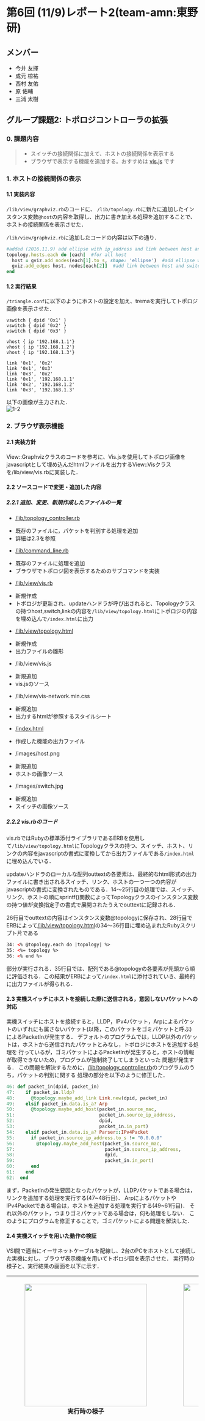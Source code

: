 # 第6回 (11/9)レポート2(team-amn:東野研)
## メンバー
* 今井 友揮
* 成元 椋祐
* 西村 友佑
* 原 佑輔
* 三浦 太樹

## グループ課題2: トポロジコントローラの拡張
### 0. 課題内容
>* スイッチの接続関係に加えて、ホストの接続関係を表示する
>* ブラウザで表示する機能を追加する。おすすめは [vis.js](https://github.com/almende/vis) です

### 1. ホストの接続関係の表示
#### 1.1 実装内容
`/lib/view/graphviz.rb`のコードに、
`/lib/topology.rb`に新たに追加したインスタンス変数`@host`の内容を取得し、出力に書き加える処理を追加することで、ホストの接続関係を表示させた．

`/lib/view/graphviz.rb`に追加したコードの内容は以下の通り．
```ruby
#added (2016.11.9) add ellipse with ip_address and link between host and switch
topology.hosts.each do |each|  #for all host
  host = gviz.add_nodes(each[1].to_s, shape: 'ellipse')  #add ellipse with ip_address(each[1])
  gviz.add_edges host, nodes[each[2]]  #add link between host and switch(each[2]:switch dpid)
end
```
#### 1.2 実行結果
`/triangle.conf`に以下のようにホストの設定を加え、tremaを実行してトポロジ画像を表示させた．
```
vswitch { dpid '0x1' }
vswitch { dpid '0x2' }
vswitch { dpid '0x3' }

vhost { ip '192.168.1.1'}
vhost { ip '192.168.1.2'}
vhost { ip '192.168.1.3'}

link '0x1', '0x2'
link '0x1', '0x3'
link '0x3', '0x2'
link '0x1', '192.168.1.1'
link '0x2', '192.168.1.2'
link '0x3', '192.168.1.3'
```
以下の画像が主力された．  
![1-2](./graphs/test.png)

### 2. ブラウザ表示機能
#### 2.1 実装方針
View::Graphvizクラスのコードを参考に、Vis.jsを使用してトポロジ画像をjavascriptとして埋め込んだhtmlファイルを出力するView::Visクラスを/lib/view/vis.rbに実装した．
#### 2.2 ソースコードで変更・追加した内容
##### 2.2.1 追加、変更、新規作成したファイルの一覧
* [/lib/topology_controller.rb](/lib/topology_controller.rb)
 - 既存のファイルに，パケットを判別する処理を追加
 - 詳細は2.3を参照
* [/lib/command_line.rb](/lib/command_line.rb)
 - 既存のファイルに処理を追加
 - ブラウザでトポロジ図を表示するためのサブコマンドを実装
* [/lib/view/vis.rb](./lib/view/vis.rb)
 - 新規作成
 - トポロジが更新され、updateハンドラが呼び出されると、Topologyクラスの持つhost,switch,linkの内容を`/lib/view/topology.html`にトポロジの内容を埋め込んで`/index.html`に出力
* [/lib/view/topology.html](./lib/view/topology.html)
 - 新規作成
 - 出力ファイルの雛形
* /lib/view/vis.js
 - 新規追加
 - vis.jsのソース
* /lib/view/vis-network.min.css
 - 新規追加
 - 出力するhtmlが参照するスタイルシート
* [/index.html](./index.html)
 - 作成した機能の出力ファイル
* /images/host.png
 - 新規追加
 - ホストの画像ソース
* /images/switch.jpg
 - 新規追加
 - スイッチの画像ソース

##### 2.2.2 vis.rbのコード
vis.rbではRubyの標準添付ライブラリであるERBを使用して`/lib/view/topology.html`にTopologyクラスの持つ、スイッチ、ホスト、リンクの内容をjavascriptの書式に変換してから出力ファイルである`/index.html`に埋め込んでいる．

updateハンドラのローカルな配列outtextの各要素は、最終的なhtml形式の出力ファイルに書き出されるスイッチ、リンク、ホストの一つ一つの内容がjavascriptの書式に変換されたものである．14〜25行目の処理では、スイッチ、リンク、ホストの順にsprintf()関数によってTopologyクラスのインスタンス変数の持つ値が変換指定子の書式で展開されたうえでouttextに記録される．

26行目でouttextの内容はインスタンス変数@topologyに保存され、28行目でERBによって[/lib/view/topology.html](./lib/view/topology.html)の34〜36行目に埋め込まれたRubyスクリプト片である
```html
34: <% @topology.each do |topology| %>
35: <%= topology %>
36: <% end %>
```
部分が実行される．35行目では、配列である@topologyの各要素が先頭から順に評価される．この結果がERBによって`/index.html`に添付されていき、最終的に出力ファイルが得られる．

#### 2.3 実機スイッチにホストを接続した際に送信される，意図しないパケットへの対応
実機スイッチにホストを接続すると，LLDP，IPv4パケット，Arpによるパケットのいずれにも属さないパケット(以降，このパケットをゴミパケットと呼ぶ)
によるPacketInが発生する．
デフォルトのプログラムでは，LLDP以外のパケットは，ホストから送信されたパケットとみなし，トポロジにホストを追加する処理を
行っているが，ゴミパケットによるPacketInが発生すると，ホストの情報が取得できないため，プログラムが強制終了してしまうといった
問題が発生する．
この問題を解決するために，[/lib/topology_controller.rb](topology_controller.rb)のプログラムのうち，パケットの判別に関する
処理の部分を以下のように修正した．
```ruby
46: def packet_in(dpid, packet_in)
47:    if packet_in.lldp?
48:      @topology.maybe_add_link Link.new(dpid, packet_in)
49:    elsif packet_in.data.is_a? Arp
50:      @topology.maybe_add_host(packet_in.source_mac,
51:                               packet_in.source_ip_address,
52:                               dpid,
53:                               packet_in.in_port)
54:    elsif packet_in.data.is_a? Parser::IPv4Packet
55:      if packet_in.source_ip_address.to_s != "0.0.0.0"
56:        @topology.maybe_add_host(packet_in.source_mac,
57:                                 packet_in.source_ip_address,
58:                                 dpid,
59:                                 packet_in.in_port)
60:      end
61:    end
62:  end
```
まず，PacketInの発生要因となったパケットが，LLDPパケットである場合は，リンクを追加する処理を実行する(47~48行目)．
ArpによるパケットやIPv4Packetである場合は，ホストを追加する処理を実行する(49~61行目)．
それ以外のパケット，つまりゴミパケットである場合は，何も処理をしない．
このようにプログラムを修正することで，ゴミパケットによる問題を解決した．

#### 2.4 実機スイッチを用いた動作の検証
VSI間で適当にイーサネットケーブルを配線し、2台のPCをホストとして接続した実機に対し、ブラウザ表示機能を用いてトポロジ図を表示させた．
実行時の様子と、実行結果の画面を以下に示す．

|<figure><img src="./img_report/real_machine.jpg" height="320px"><br><figcaption>実行時の様子</figcaption></figure>|<figure><img src="./img_report/screenshot_real.png" height="320px"><br><figcaption>表示結果</figcaption></figure>|
|:--:|:--:|
